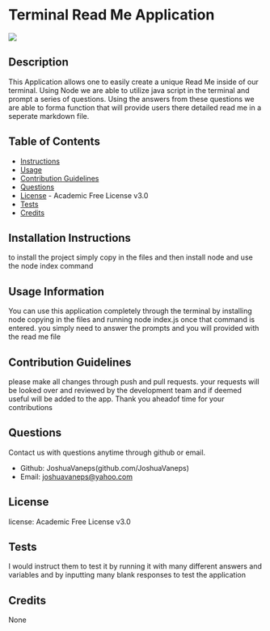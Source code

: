 
  # Terminal Read Me Application
  <img src="https://img.shields.io/badge/license-Academic Free License v3.0-red">
  
  ## Description
  This Application allows one to easily create a unique Read Me inside of our terminal. Using Node we are able to utilize java script in the terminal and prompt a series of questions.  Using the answers from these questions we are able to forma function that will provide users there detailed read me in a seperate markdown file.
  
  ## Table of Contents
  
  - [Instructions](#instructions)
  - [Usage](#usage)
  - [Contribution Guidelines](#contribution)
  - [Questions](#questions)
  - [License](#license) - Academic Free License v3.0
  - [Tests](#tests)
  - [Credits](#credits)
  
  ## Installation Instructions
  to install the project simply copy in the files and then install node and use the node index command
  
  ## Usage Information 
  You can use this application completely through the terminal by installing node copying in the files and running node index.js once that command is entered.  you simply need to answer the prompts and you will provided  with the read me file
  
  ## Contribution Guidelines
  please make all changes through push and pull requests. your requests will be looked over and reviewed by the development team and if deemed useful will be added to the app. Thank you aheadof time for your contributions
  
  ## Questions
  Contact us with questions anytime through github or email.
  - Github: JoshuaVaneps(github.com/JoshuaVaneps)
  - Email: joshuavaneps@yahoo.com 
  
  ## License
   license:  Academic Free License v3.0
   

  ## Tests
  I would instruct them to test it by running it with many different answers and variables and by inputting many blank responses to test the application
  
  ## Credits 
  None